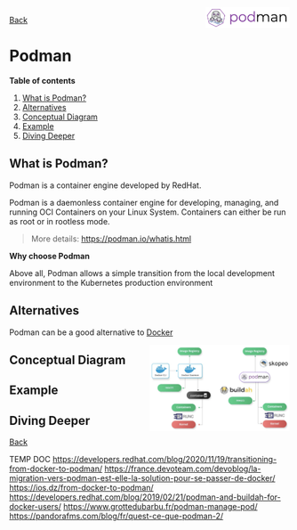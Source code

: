 <img src="/techno/data/podman/podman-logo.png" align="right" width="30%" />

[Back](/techno/README.md)

# Podman

**Table of contents**
1. [What is Podman?](#what-is-podman)
2. [Alternatives](#alternatives)
2. [Conceptual Diagram](#conceptual-diagram)
3. [Example](#example)
4. [Diving Deeper](#diving-deeper)

## What is Podman?
Podman is a container engine developed by RedHat.

Podman is a daemonless container engine for developing, managing, and running OCI Containers on your Linux System.
Containers can either be run as root or in rootless mode. 

> More details: https://podman.io/whatis.html

**Why choose Podman**

Above all, Podman allows a simple transition from the local development environment to the Kubernetes production environment

## Alternatives
Podman can be a good alternative to [Docker](https://www.docker.com/)

<img src="/techno/data/podman/docker-vs-podman.png" align="right" width="50%" />

## Conceptual Diagram

## Example

## Diving Deeper

[Back](/techno/README.md)


TEMP DOC
https://developers.redhat.com/blog/2020/11/19/transitioning-from-docker-to-podman/
https://france.devoteam.com/devoblog/la-migration-vers-podman-est-elle-la-solution-pour-se-passer-de-docker/
https://ios.dz/from-docker-to-podman/
https://developers.redhat.com/blog/2019/02/21/podman-and-buildah-for-docker-users/
https://www.grottedubarbu.fr/podman-manage-pod/
https://pandorafms.com/blog/fr/quest-ce-que-podman-2/
